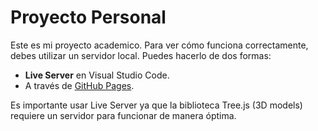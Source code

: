 # Proyecto Personal

Este es mi proyecto academico. Para ver cómo funciona correctamente, debes utilizar un servidor local. Puedes hacerlo de dos formas:

- **Live Server** en Visual Studio Code.
- A través de [GitHub Pages](https://oleksandrtat.github.io/gsap-3dmodel/).

Es importante usar Live Server ya que la biblioteca Tree.js (3D models) requiere un servidor para funcionar de manera óptima.
